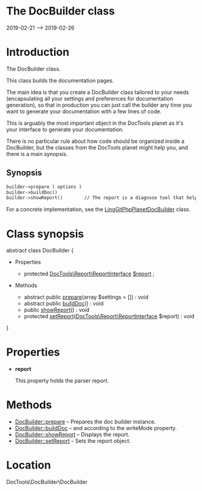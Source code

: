 The DocBuilder class
================
2019-02-21 --> 2019-02-26




Introduction
============

The DocBuilder class.

This class builds the documentation pages.


The main idea is that you create a DocBuilder class tailored to your needs (encapsulating all your settings and preferences
for documentation generation), so that in production you can just call the builder any time you want to generate your documentation
with a few lines of code.


This is arguably the most important object in the DocTools planet as it's your interface to generate your documentation.

There is no particular rule about how code should be organized inside a DocBuilder, but the classes from the DocTools planet
might help you, and there is a main synopsis.



Synopsis
-----------


```txt
builder->prepare ( options )
builder->buildDoc()
builder->showReport()        // The report is a diagnose tool that helps you creating the perfect doc (it will tell you which methods don't have comments, etc...)

```


For a concrete implementation, see the [LingGitPhpPlanetDocBuilder](https://github.com/lingtalfi/DocTools/blob/master/doc/api/DocTools/DocBuilder/Git/PhpPlanet/LingGitPhpPlanetDocBuilder.md) class.



Class synopsis
==============


abstract class <span class="pl-k">DocBuilder</span>  {

- Properties
    - protected [DocTools\Report\ReportInterface](https://github.com/lingtalfi/DocTools/blob/master/doc/api/DocTools/Report/ReportInterface.md) [$report](#property-report) ;

- Methods
    - abstract public [prepare](https://github.com/lingtalfi/DocTools/blob/master/doc/api/DocTools/DocBuilder/DocBuilder/prepare.md)(array $settings = []) : void
    - abstract public [buildDoc](https://github.com/lingtalfi/DocTools/blob/master/doc/api/DocTools/DocBuilder/DocBuilder/buildDoc.md)() : void
    - public [showReport](https://github.com/lingtalfi/DocTools/blob/master/doc/api/DocTools/DocBuilder/DocBuilder/showReport.md)() : void
    - protected [setReport](https://github.com/lingtalfi/DocTools/blob/master/doc/api/DocTools/DocBuilder/DocBuilder/setReport.md)([DocTools\Report\ReportInterface](https://github.com/lingtalfi/DocTools/blob/master/doc/api/DocTools/Report/ReportInterface.md) $report) : void

}




Properties
=============

- <span id="property-report"><b>report</b></span>

    This property holds the parser report.
    
    



Methods
==============

- [DocBuilder::prepare](https://github.com/lingtalfi/DocTools/blob/master/doc/api/DocTools/DocBuilder/DocBuilder/prepare.md) &ndash; Prepares the doc builder instance.
- [DocBuilder::buildDoc](https://github.com/lingtalfi/DocTools/blob/master/doc/api/DocTools/DocBuilder/DocBuilder/buildDoc.md) &ndash; and according to the writeMode property.
- [DocBuilder::showReport](https://github.com/lingtalfi/DocTools/blob/master/doc/api/DocTools/DocBuilder/DocBuilder/showReport.md) &ndash; Displays the report.
- [DocBuilder::setReport](https://github.com/lingtalfi/DocTools/blob/master/doc/api/DocTools/DocBuilder/DocBuilder/setReport.md) &ndash; Sets the report object.




Location
=============
DocTools\DocBuilder\DocBuilder